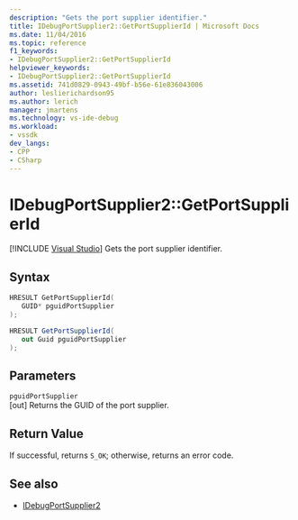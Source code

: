 ```yaml
---
description: "Gets the port supplier identifier."
title: IDebugPortSupplier2::GetPortSupplierId | Microsoft Docs
ms.date: 11/04/2016
ms.topic: reference
f1_keywords:
- IDebugPortSupplier2::GetPortSupplierId
helpviewer_keywords:
- IDebugPortSupplier2::GetPortSupplierId
ms.assetid: 741d0829-0943-49bf-b56e-61e836043006
author: leslierichardson95
ms.author: lerich
manager: jmartens
ms.technology: vs-ide-debug
ms.workload:
- vssdk
dev_langs:
- CPP
- CSharp
---
```

# IDebugPortSupplier2::GetPortSupplierId

 [!INCLUDE [Visual Studio](~/includes/applies-to-version/vs-windows-only.md)]
Gets the port supplier identifier.

## Syntax

```cpp
HRESULT GetPortSupplierId( 
   GUID* pguidPortSupplier
);
```

```csharp
HRESULT GetPortSupplierId( 
   out Guid pguidPortSupplier
);
```

## Parameters
`pguidPortSupplier`\
[out] Returns the GUID of the port supplier.

## Return Value
 If successful, returns `S_OK`; otherwise, returns an error code.

## See also
- [IDebugPortSupplier2](../../../extensibility/debugger/reference/idebugportsupplier2.md)
